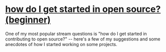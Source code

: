 # [how do I get started in open source? (beginner)](https://youtu.be/NFW22q-vI6I)

One of my most popular stream questions is "how do I get started in contributing to open source?" -- here's a few of my suggestions and some anecdotes of how I started working on some projects.
